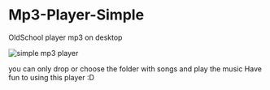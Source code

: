 # Mp3-Player-Simple
OldSchool player mp3 on desktop 

![simple mp3 player](https://github.com/Dominiq217/Mp3-Player-Simple/assets/97559453/4dd55d2e-8a90-4728-b09a-d5334f3c79e4)



you can only drop or choose the folder with songs and play the music Have fun to using this player :D
